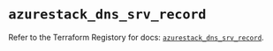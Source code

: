# `azurestack_dns_srv_record`

Refer to the Terraform Registory for docs: [`azurestack_dns_srv_record`](https://www.terraform.io/docs/providers/azurestack/r/dns_srv_record).
